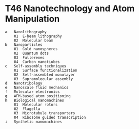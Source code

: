 # T46 Nanotechnology and Atom Manipulation
    a	Nanolithography
        01	E-beam lithography
        02	Molecular beam 
    b	Nanoparticles
        01	Gold nanospheres
        02	Quantum dots
        03	Fullerenes
        04	Carbon nanotiubes
    c	Self-assembly techniques
        01	Surface functionalization
        02	Self-assembled monolayer
        03	Supramolecular assembly
    d	Nanotribology
    e	Nanoscale fluid mechanics
    f	Molecular electronics
    g	AFM-based atom positioning
    h	Biological nanomachines
        01	Molecular rotors
        02	Flagella
        03	Microtubule transporters
        04	Ribosome guided transcription
    i	Synthetic nanomachines
